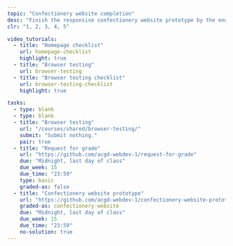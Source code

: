 ```yaml
---
topic: "Confectionery website completion"
desc: "Finish the responsive confectionery website prototype by the end of the term."
clr: "1, 2, 3, 4, 5"

video_tutorials:
  - title: "Homepage checklist"
    url: homepage-checklist
    highlight: true
  - title: "Browser testing"
    url: browser-testing
  - title: "Browser testing checklist"
    url: browser-testing-checklist
    highlight: true

tasks:
  - type: blank
  - type: blank
  - title: "Browser testing"
    url: "/courses/shared/browser-testing/"
    submit: "Submit nothing."
    pair: true
  - title: "Request for grade"
    url: "https://github.com/acgd-webdev-1/request-for-grade"
    due: "Midnight, last day of class"
    due_week: 15
    due_time: "23:59"
    type: basic
    graded-as: false
  - title: "Confectionery website prototype"
    url: "https://github.com/acgd-webdev-1/confectionery-website-prototype"
    graded-as: confectionery-website
    due: "Midnight, last day of class"
    due_week: 15
    due_time: "23:59"
    no-solution: true
---
```

